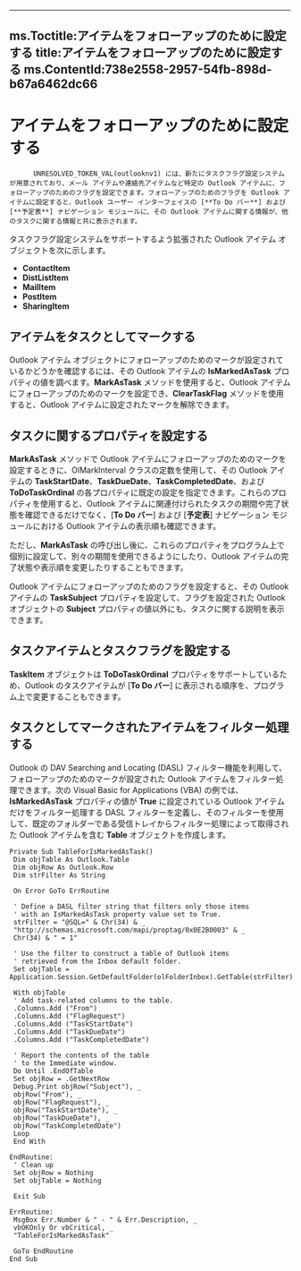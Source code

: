 

---
ms.Toctitle:アイテムをフォローアップのために設定する
title:アイテムをフォローアップのために設定する
ms.ContentId:738e2558-2957-54fb-898d-b67a6462dc66
---
# アイテムをフォローアップのために設定する





          UNRESOLVED_TOKEN_VAL(outlooknv1) には、新たにタスクフラグ設定システムが用意されており、メール アイテムや連絡先アイテムなど特定の Outlook アイテムに、フォローアップのためのフラグを設定できます。フォローアップのためのフラグを Outlook アイテムに設定すると、Outlook ユーザー インターフェイスの [**To Do バー**] および [**予定表**] ナビゲーション モジュールに、その Outlook アイテムに関する情報が、他のタスクに関する情報と共に表示されます。



タスクフラグ設定システムをサポートするよう拡張された Outlook アイテム オブジェクトを次に示します。

- **ContactItem**
- **DistListItem**
- **MailItem**
- **PostItem**
- **SharingItem**


## アイテムをタスクとしてマークする
Outlook アイテム オブジェクトにフォローアップのためのマークが設定されているかどうかを確認するには、その Outlook アイテムの **IsMarkedAsTask** プロパティの値を調べます。**MarkAsTask** メソッドを使用すると、Outlook アイテムにフォローアップのためのマークを設定でき、**ClearTaskFlag** メソッドを使用すると、Outlook アイテムに設定されたマークを解除できます。



## タスクに関するプロパティを設定する
**MarkAsTask** メソッドで Outlook アイテムにフォローアップのためのマークを設定するときに、OlMarkInterval クラスの定数を使用して、その Outlook アイテムの **TaskStartDate**、**TaskDueDate**、**TaskCompletedDate**、および **ToDoTaskOrdinal** の各プロパティに既定の設定を指定できます。これらのプロパティを使用すると、Outlook アイテムに関連付けられたタスクの期間や完了状態を確認できるだけでなく、[**To Do バー**] および [**予定表**] ナビゲーション モジュールにおける Outlook アイテムの表示順も確認できます。



ただし、**MarkAsTask** の呼び出し後に、これらのプロパティをプログラム上で個別に設定して、別々の期間を使用できるようにしたり、Outlook アイテムの完了状態や表示順を変更したりすることもできます。



Outlook アイテムにフォローアップのためのフラグを設定すると、その Outlook アイテムの **TaskSubject** プロパティを設定して、フラグを設定された Outlook オブジェクトの **Subject** プロパティの値以外にも、タスクに関する説明を表示できます。



## タスクアイテムとタスクフラグを設定する
**TaskItem** オブジェクトは **ToDoTaskOrdinal** プロパティをサポートしているため、Outlook のタスクアイテムが [**To Do バー**] に表示される順序を、プログラム上で変更することもできます。



## タスクとしてマークされたアイテムをフィルター処理する
Outlook の DAV Searching and Locating (DASL) フィルター機能を利用して、フォローアップのためのマークが設定された Outlook アイテムをフィルター処理できます。次の Visual Basic for Applications (VBA) の例では、**IsMarkedAsTask** プロパティの値が **True** に設定されている Outlook アイテムだけをフィルター処理する DASL フィルターを定義し、そのフィルターを使用して、既定のフォルダーである受信トレイからフィルター処理によって取得された Outlook アイテムを含む **Table** オブジェクトを作成します。

```sourcecode
Private Sub TableForIsMarkedAsTask() 
 Dim objTable As Outlook.Table 
 Dim objRow As Outlook.Row 
 Dim strFilter As String 
 
 On Error GoTo ErrRoutine 
 
 ' Define a DASL filter string that filters only those items 
 ' with an IsMarkedAsTask property value set to True. 
 strFilter = "@SQL=" & Chr(34) & _ 
 "http://schemas.microsoft.com/mapi/proptag/0x0E2B0003" & _ 
 Chr(34) & " = 1" 
 
 ' Use the filter to construct a table of Outlook items 
 ' retrieved from the Inbox default folder. 
 Set objTable = Application.Session.GetDefaultFolder(olFolderInbox).GetTable(strFilter) 
 
 With objTable 
 ' Add task-related columns to the table. 
 .Columns.Add ("From") 
 .Columns.Add ("FlagRequest") 
 .Columns.Add ("TaskStartDate") 
 .Columns.Add ("TaskDueDate") 
 .Columns.Add ("TaskCompletedDate") 
 
 ' Report the contents of the table 
 ' to the Immediate window. 
 Do Until .EndOfTable 
 Set objRow = .GetNextRow 
 Debug.Print objRow("Subject"), _ 
 objRow("From"), _ 
 objRow("FlagRequest"), _ 
 objRow("TaskStartDate"), _ 
 objRow("TaskDueDate"), _ 
 objRow("TaskCompletedDate") 
 Loop 
 End With 
 
EndRoutine: 
 ' Clean up 
 Set objRow = Nothing 
 Set objTable = Nothing 
 
 Exit Sub 
 
ErrRoutine: 
 MsgBox Err.Number & " - " & Err.Description, _ 
 vbOKOnly Or vbCritical, _ 
 "TableForIsMarkedAsTask" 
 
 GoTo EndRoutine 
End Sub
```





